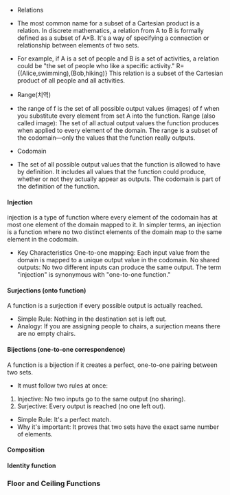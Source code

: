 
* Relations
- The most common name for a subset of a Cartesian product is a relation. In discrete mathematics, a relation from A to B is formally defined as a subset of A×B. It's a way of specifying a connection or relationship between elements of two sets.
+ For example, if A is a set of people and B is a set of activities, a relation could be "the set of people who like a specific activity."
R={(Alice,swimming),(Bob,hiking)}
This relation is a subset of the Cartesian product of all people and all activities.

* Range(치역)
- the range of f is the set of all possible output values (images) of f when you substitute every element from set A into the function.
Range (also called image): The set of all actual output values the function produces when applied to every element of the domain. The range is a subset of the codomain—only the values that the function really outputs.

* Codomain
- The set of all possible output values that the function is allowed to have by definition. It includes all values that the function could produce, whether or not they actually appear as outputs. The codomain is part of the definition of the function.


#### Injection 

injection is a type of function where every element of the codomain has at most one element of the domain mapped to it.
In simpler terms, an injection is a function where no two distinct elements of the domain map to the same element in the codomain.
* Key Characteristics
One-to-one mapping: Each input value from the domain is mapped to a unique output value in the codomain.
No shared outputs: No two different inputs can produce the same output.
The term "injection" is synonymous with "one-to-one function."


#### Surjections (onto function)

A function is a surjection if every possible output is actually reached.
- Simple Rule: Nothing in the destination set is left out.
- Analogy: If you are assigning people to chairs, a surjection means there are no empty chairs.

#### Bijections (one-to-one correspondence)

A function is a bijection if it creates a perfect, one-to-one pairing between two sets.
- It must follow two rules at once:
1. Injective: No two inputs go to the same output (no sharing).
2. Surjective: Every output is reached (no one left out).

- Simple Rule: It's a perfect match.
- Why it's important: It proves that two sets have the exact same number of elements.

#### Composition

#### Identity function

### Floor and Ceiling Functions